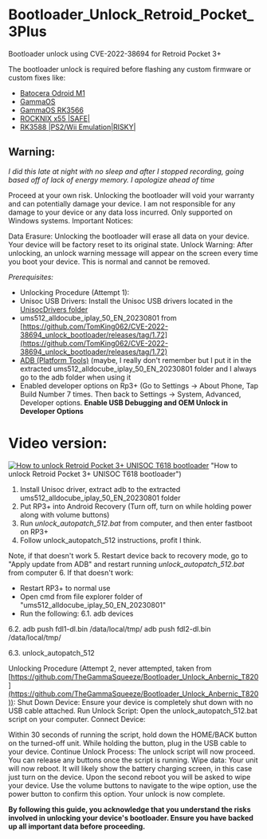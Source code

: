 # Bootloader_Unlock_Retroid_Pocket_3Plus
Bootloader unlock using CVE-2022-38694 for Retroid Pocket 3+

The bootloader unlock is required before flashing any custom firmware or custom fixes like:
- [Batocera Odroid M1](https://batocera.org/download)
- [GammaOS](https://github.com/TheGammaSqueeze/GammaOS)
- [GammaOS RK3566](https://github.com/TheGammaSqueeze/GammaOS-RK3566)
- [ROCKNIX x55 |SAFE|](https://rocknix.org/devices/powkiddy/x55/)
- [RK3588 |PS2/Wii Emulation|RISKY|](https://rocknix.org/contribute/build/#option-1-clean-the-package-that-failed)



## Warning:

*I did this late at night with no sleep and after I stopped recording, going based off of lack of energy memory. I apologize ahead of time*

Proceed at your own risk. 
Unlocking the bootloader will void your warranty and can potentially damage your device. I am not responsible for any damage to your device or any data loss incurred.
Only supported on Windows systems.
Important Notices:

Data Erasure: Unlocking the bootloader will erase all data on your device. Your device will be factory reset to its original state.
Unlock Warning: After unlocking, an unlock warning message will appear on the screen every time you boot your device. This is normal and cannot be removed.

*Prerequisites:*
- Unlocking Procedure (Attempt 1):
- Unisoc USB Drivers: Install the Unisoc USB drivers located in the [UnisocDrivers folder](https://github.com/TheGammaSqueeze/GammaOS/blob/main/UnisocDrivers.zip)
- ums512_alldocube_iplay_50_EN_20230801 from [https://github.com/TomKing062/CVE-2022-38694_unlock_bootloader/releases/tag/1.72](https://github.com/TomKing062/CVE-2022-38694_unlock_bootloader/releases/tag/1.72)
- [ADB (Platform Tools)](https://developer.android.com/tools/releases/platform-tools) (maybe, I really don't remember but I put it in the extracted ums512_alldocube_iplay_50_EN_20230801 folder and I always go to the adb folder when using it
- Enabled developer options on Rp3+ (Go to Settings → About Phone, Tap Build Number 7 times. Then back to Settings → System, Advanced, Developer options. **Enable USB Debugging and OEM Unlock in Developer Options**

# Video version:
[![How to unlock Retroid Pocket 3+ UNISOC T618 bootloader](https://i.ytimg.com/vi_webp/0o8FVecnDrY/maxresdefault.webp)](https://www.youtube.com/watch?v=0o8FVecnDrY) "How to unlock Retroid Pocket 3+ UNISOC T618 bootloader")

1. Install Unisoc driver, extract adb to the extracted ums512_alldocube_iplay_50_EN_20230801 folder
2. Put RP3+ into Android Recovery (Turn off, turn on while holding power along with volume buttons)
3. Run *unlock_autopatch_512.bat* from computer, and then enter fastboot on RP3+
4. Follow unlock_autopatch_512 instructions, profit I think.

Note, if that doesn't work
5. Restart device back to recovery mode, go to "Apply update from ADB" and restart running *unlock_autopatch_512.bat* from computer
6. If that doesn't work:
- Restart RP3+ to normal use
- Open cmd from file explorer folder of "ums512_alldocube_iplay_50_EN_20230801"
- Run the following:
6.1. adb devices

6.2. 
adb push fdl1-dl.bin /data/local/tmp/
adb push fdl2-dl.bin /data/local/tmp/

6.3.
unlock_autopatch_512



Unlocking Procedure (Attempt 2, never attempted, taken from [https://github.com/TheGammaSqueeze/Bootloader_Unlock_Anbernic_T820](https://github.com/TheGammaSqueeze/Bootloader_Unlock_Anbernic_T820)):
Shut Down Device: Ensure your device is completely shut down with no USB cable attached.
Run Unlock Script: Open the unlock_autopatch_512.bat script on your computer.
Connect Device:

Within 30 seconds of running the script, hold down the HOME/BACK button on the turned-off unit.
While holding the button, plug in the USB cable to your device.
Continue Unlock Process: The unlock script will now proceed. You can release any buttons once the script is running.
Wipe data: Your unit will now reboot. It will likely show the battery charging screen, in this case just turn on the device. Upon the second reboot you will be asked to wipe your device. Use the volume buttons to navigate to the wipe option, use the power button to confirm this option. Your unlock is now complete.


**By following this guide, you acknowledge that you understand the risks involved in unlocking your device's bootloader. Ensure you have backed up all important data before proceeding.**
